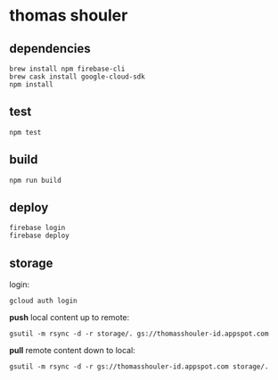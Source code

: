 # thomas shouler

## dependencies
```
brew install npm firebase-cli
brew cask install google-cloud-sdk
npm install
```

## test
```
npm test
```

## build
```
npm run build
```

## deploy
```
firebase login
firebase deploy
```

## storage
login:
```
gcloud auth login
```
__push__ local content up to remote:
```
gsutil -m rsync -d -r storage/. gs://thomasshouler-id.appspot.com
```
__pull__ remote content down to local:
```
gsutil -m rsync -d -r gs://thomasshouler-id.appspot.com storage/.
```
